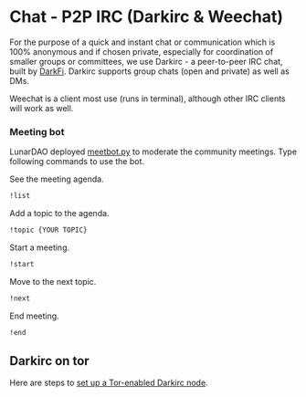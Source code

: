 # Chat - P2P IRC (Darkirc & Weechat)

For the purpose of a quick and instant chat or communication which is 100% anonymous and if chosen private, especially for coordination of smaller groups or committees, we use Darkirc - a peer-to-peer 
IRC chat, built by [DarkFi](dark.fi). Darkirc supports group chats (open and private) as well as DMs. 

Weechat is a client most use (runs in terminal), although other IRC clients will work as well.

### Meeting bot

LunarDAO deployed [meetbot.py](https://codeberg.org/darkrenaissance/darkfi/src/branch/master/bin/darkirc/script/bots/meetbot) to moderate the community meetings. Type following commands to use the bot.

See the meeting agenda.
```sh
!list
```

Add a topic to the agenda.
```sh
!topic {YOUR TOPIC}
```

Start a meeting.
```sh
!start
```

Move to the next topic.
```sh
!next
```

End meeting.
```sh
!end
```

## Darkirc on tor

Here are steps to [set up a Tor-enabled Darkirc node](https://darkrenaissance.github.io/darkfi/misc/tor_darkirc.html).
